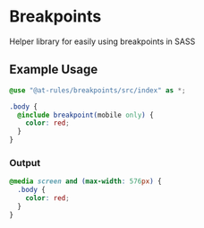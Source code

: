 # Breakpoints

Helper library for easily using breakpoints in SASS

## Example Usage

```scss
@use "@at-rules/breakpoints/src/index" as *;

.body {
  @include breakpoint(mobile only) {
    color: red;
  }
}
```

### Output

```css
@media screen and (max-width: 576px) {
  .body {
    color: red;
  }
}
```
